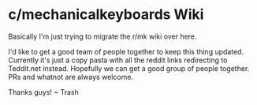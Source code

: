 # c/mechanicalkeyboards Wiki

Basically I'm just trying to migrate the r/mk wiki over here.

I'd like to get a good team of people together to keep this thing updated. Currently it's just a copy pasta with all the reddit links redirecting to Teddit.net instead. 
Hopefully we can get a good group of people together. PRs and whatnot are always welcome.

Thanks guys!
~ Trash
